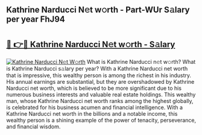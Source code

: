 ## Kathrine Narducci N𝚎t w𝚘rth - Part-WUr S𝚊lary per year FhJ94

# <h2><a href="http://gc0hd4f.nevu.top/?p=Kathrine+Narducci">🔗 👉🔴 Kathrine Narducci N𝚎t w𝚘rth - S𝚊lary</a></h2>

[![Kathrine Narducci N𝚎t W𝚘rth](https://i.imgur.com/Oavwk0R.jpeg)](http://gc0hd4f.nevu.top/?p=Kathrine+Narducci)
What is Kathrine Narducci n𝚎t w𝚘rth? What is Kathrine Narducci s𝚊lary per year?
With a Kathrine Narducci net worth that is impressive, this wealthy person is among the richest in his industry. His annual earnings are substantial, but they are overshadowed by Kathrine Narducci net worth, which is believed to be more significant due to his numerous business interests and valuable real estate holdings. This wealthy man, whose Kathrine Narducci net worth ranks among the highest globally, is celebrated for his business acumen and financial intelligence. With a Kathrine Narducci net worth in the billions and a notable income, this wealthy person is a shining example of the power of tenacity, perseverance, and financial wisdom.
